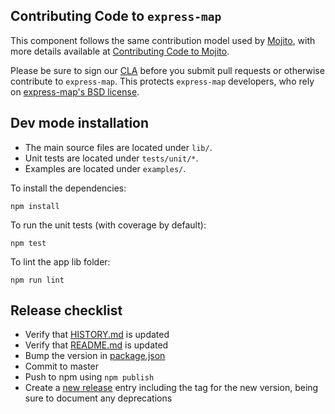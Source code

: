 Contributing Code to `express-map`
----------------------------------

This component follows the same contribution model used by [Mojito][], with
more details available at [Contributing Code to Mojito][].

Please be sure to sign our [CLA][] before you submit pull requests or otherwise contribute to `express-map`. This protects `express-map` developers, who rely on [express-map's BSD license][].

[express-map's BSD license]: https://github.com/yahoo/express-map/blob/master/LICENSE
[CLA]: http://developer.yahoo.com/cocktails/mojito/cla/
[Mojito]: https://github.com/yahoo/mojito
[Contributing Code to Mojito]: https://github.com/yahoo/mojito/wiki/Contributing-Code-to-Mojito

Dev mode installation
---------------------

- The main source files are located under `lib/`.
- Unit tests are located under `tests/unit/*`.
- Examples are located under `examples/`.

To install the dependencies:

    npm install

To run the unit tests (with coverage by default):

    npm test

To lint the app lib folder:

    npm run lint
    
Release checklist
-----------------

* Verify that [HISTORY.md] is updated
* Verify that [README.md] is updated
* Bump the version in [package.json]
* Commit to master
* Push to npm using `npm publish`
* Create a [new release] entry including the tag for the new version, being sure to document any deprecations

[HISTORY.md]: https://github.com/yahoo/express-map/blob/master/HISTORY.md
[README.md]: https://github.com/yahoo/express-map/blob/master/README.md
[package.json]: https://github.com/yahoo/express-map/blob/master/package.json
[new release]: https://github.com/yahoo/express-map/releases/new
